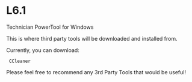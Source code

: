 # L6.1
Technician PowerTool for Windows

This is where third party tools will be downloaded and installed from.

Currently, you can download:

     CCleaner

Please feel free to recommend any 3rd Party Tools that would be useful!
